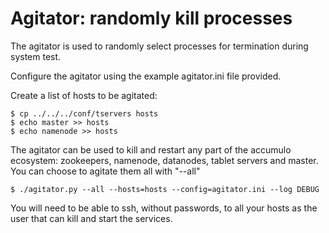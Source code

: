 <!--

    Licensed to the Apache Software Foundation (ASF) under one
    or more contributor license agreements.  See the NOTICE file
    distributed with this work for additional information
    regarding copyright ownership.  The ASF licenses this file
    to you under the Apache License, Version 2.0 (the
    "License"); you may not use this file except in compliance
    with the License.  You may obtain a copy of the License at

      https://www.apache.org/licenses/LICENSE-2.0

    Unless required by applicable law or agreed to in writing,
    software distributed under the License is distributed on an
    "AS IS" BASIS, WITHOUT WARRANTIES OR CONDITIONS OF ANY
    KIND, either express or implied.  See the License for the
    specific language governing permissions and limitations
    under the License.

-->

Agitator: randomly kill processes
===========================

The agitator is used to randomly select processes for termination during
system test.

Configure the agitator using the example agitator.ini file provided.

Create a list of hosts to be agitated:

	$ cp ../../../conf/tservers hosts
	$ echo master >> hosts
	$ echo namenode >> hosts

The agitator can be used to kill and restart any part of the accumulo
ecosystem: zookeepers, namenode, datanodes, tablet servers and master.
You can choose to agitate them all with "--all"

	$ ./agitator.py --all --hosts=hosts --config=agitator.ini --log DEBUG

You will need to be able to ssh, without passwords, to all your hosts as 
the user that can kill and start the services.
